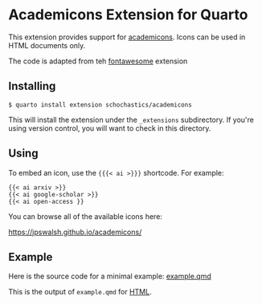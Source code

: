 # Academicons Extension for Quarto

This extension provides support for
[academicons](https://jpswalsh.github.io/academicons/). Icons can be used in
HTML documents only.

The code is adapted from teh [fontawesome](https://github.com/quarto-ext/fontawesome) extension

## Installing

```
$ quarto install extension schochastics/academicons
```

This will install the extension under the `_extensions` subdirectory.
If you're using version control, you will want to check in this directory.

## Using

To embed an icon, use the `{{{< ai >}}}` shortcode. For example:

```
{{< ai arxiv >}} 
{{< ai google-scholar >}}
{{< ai open-access }}
```

You can browse all of the available icons here:

<https://jpswalsh.github.io/academicons/>

## Example

Here is the source code for a minimal example: [example.qmd](example.qmd)

This is the output of `example.qmd` for [HTML](https://schochsatics.github.io/academicons/).

